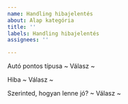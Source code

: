 ```yaml
---
name: Handling hibajelentés
about: Alap kategória
title: ''
labels: Handling hibajelentés
assignees: ''

---
```


Autó pontos típusa
~ Válasz ~


Hiba
~ Válasz ~


Szerinted, hogyan lenne jó?
~ Válasz ~
